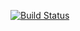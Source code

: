 [![Build Status](https://travis-ci.org/AntonyBaasan/receiptkeeper-front.svg?branch=master)](https://travis-ci.org/AntonyBaasan/receiptkeeper-front)
